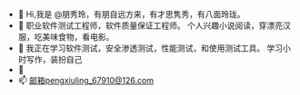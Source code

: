- 👋 Hi,我是 @朋秀玲，有朋自远方来，有才思隽秀，有八面玲珑。
- 👀 
      职业软件测试工程师，软件质量保证工程师。
      个人兴趣小说阅读，穿漂亮汉服，吃美味食物，看电影。
- 🌱 
      我正在学习软件测试，安全渗透测试，性能测试，和使用测试工具。
      学习小时写作，装扮自己
- 💞️ 
- 📫 
     邮箱pengxiuling_67910@126.com

<!---
PetalsWithDew/PetalsWithDew is a ✨ special ✨ repository because its `README.md` (this file) appears on your GitHub profile.
You can click the Preview link to take a look at your changes.
--->
